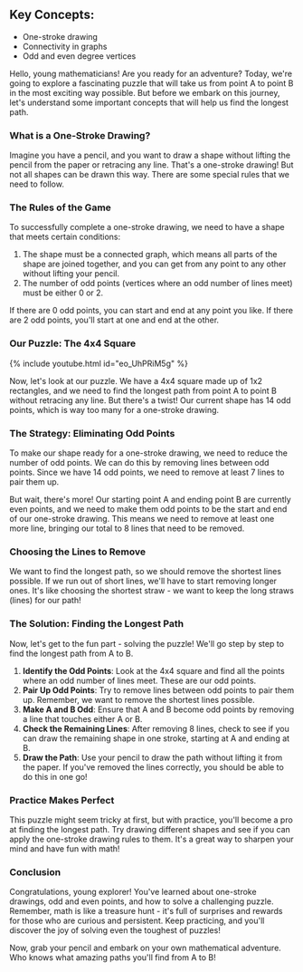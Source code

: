 ## Key Concepts:
- One-stroke drawing
- Connectivity in graphs
- Odd and even degree vertices

Hello, young mathematicians! Are you ready for an adventure? Today, we're going to explore a fascinating puzzle that will take us from point A to point B in the most exciting way possible. But before we embark on this journey, let's understand some important concepts that will help us find the longest path.

### What is a One-Stroke Drawing?

Imagine you have a pencil, and you want to draw a shape without lifting the pencil from the paper or retracing any line. That's a one-stroke drawing! But not all shapes can be drawn this way. There are some special rules that we need to follow.

### The Rules of the Game

To successfully complete a one-stroke drawing, we need to have a shape that meets certain conditions:

1. The shape must be a connected graph, which means all parts of the shape are joined together, and you can get from any point to any other without lifting your pencil.
2. The number of odd points (vertices where an odd number of lines meet) must be either 0 or 2.

If there are 0 odd points, you can start and end at any point you like. If there are 2 odd points, you'll start at one and end at the other.

### Our Puzzle: The 4x4 Square

{% include youtube.html id="eo_UhPRiM5g" %}

Now, let's look at our puzzle. We have a 4x4 square made up of 1x2 rectangles, and we need to find the longest path from point A to point B without retracing any line. But there's a twist! Our current shape has 14 odd points, which is way too many for a one-stroke drawing.

### The Strategy: Eliminating Odd Points

To make our shape ready for a one-stroke drawing, we need to reduce the number of odd points. We can do this by removing lines between odd points. Since we have 14 odd points, we need to remove at least 7 lines to pair them up.

But wait, there's more! Our starting point A and ending point B are currently even points, and we need to make them odd points to be the start and end of our one-stroke drawing. This means we need to remove at least one more line, bringing our total to 8 lines that need to be removed.

### Choosing the Lines to Remove

We want to find the longest path, so we should remove the shortest lines possible. If we run out of short lines, we'll have to start removing longer ones. It's like choosing the shortest straw - we want to keep the long straws (lines) for our path!

### The Solution: Finding the Longest Path

Now, let's get to the fun part - solving the puzzle! We'll go step by step to find the longest path from A to B.

1. **Identify the Odd Points**: Look at the 4x4 square and find all the points where an odd number of lines meet. These are our odd points.
2. **Pair Up Odd Points**: Try to remove lines between odd points to pair them up. Remember, we want to remove the shortest lines possible.
3. **Make A and B Odd**: Ensure that A and B become odd points by removing a line that touches either A or B.
4. **Check the Remaining Lines**: After removing 8 lines, check to see if you can draw the remaining shape in one stroke, starting at A and ending at B.
5. **Draw the Path**: Use your pencil to draw the path without lifting it from the paper. If you've removed the lines correctly, you should be able to do this in one go!

### Practice Makes Perfect

This puzzle might seem tricky at first, but with practice, you'll become a pro at finding the longest path. Try drawing different shapes and see if you can apply the one-stroke drawing rules to them. It's a great way to sharpen your mind and have fun with math!

### Conclusion

Congratulations, young explorer! You've learned about one-stroke drawings, odd and even points, and how to solve a challenging puzzle. Remember, math is like a treasure hunt - it's full of surprises and rewards for those who are curious and persistent. Keep practicing, and you'll discover the joy of solving even the toughest of puzzles!

Now, grab your pencil and embark on your own mathematical adventure. Who knows what amazing paths you'll find from A to B!